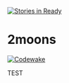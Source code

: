 [![Stories in Ready](https://badge.waffle.io/jkroepke/2Moons.png?label=ready&title=Ready)](https://waffle.io/jkroepke/2Moons)
# 2moons

[![Codewake](https://www.codewake.com/badges/ask_question.svg)](https://www.codewake.com/p/2moons)

TEST

